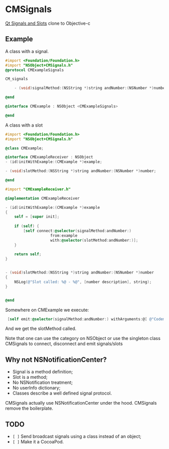 CMSignals
=========

[Qt Signals and Slots](http://en.wikipedia.org/wiki/Signals_and_slotshttp://en.wikipedia.org/wiki/Signals_and_slots) clone to Objective-c


Example
---------------------------

A class with a signal.

```objective-c
#import <Foundation/Foundation.h>
#import "NSObject+CMSignals.h"
@protocol CMExampleSignals

CM_signals

    - (void)signalMethod:(NSString *)string andNumber:(NSNumber *)number;

@end

@interface CMExample : NSObject <CMExampleSignals>

@end
```

A class with a slot

```objective-c
#import <Foundation/Foundation.h>
#import "NSObject+CMSignals.h"

@class CMExample;

@interface CMExampleReceiver : NSObject
- (id)initWithExample:(CMExample *)example;

- (void)slotMethod:(NSString *)string andNumber:(NSNumber *)number;

@end
```

```objective-c
#import "CMExampleReceiver.h"

@implementation CMExampleReceiver

- (id)initWithExample:(CMExample *)example
{
    self = [super init];
    
    if (self) {
        [self connect:@selector(signalMethod:andNumber:)
                    from:example
                    with:@selector(slotMethod:andNumber:)];
    }
    
    return self;
}


- (void)slotMethod:(NSString *)string andNumber:(NSNumber *)number
{
    NSLog(@"Slot called: %@ - %@", [number description], string);
}


@end
```

Somewhere on CMExample we execute:
```objective-c
 [self emit:@selector(signalMethod:andNumber:) withArguments:@[ @"Codeminer", [NSNumber numberWithInt:42]]];
```

And we get the slotMethod called.

Note that one can use the category on NSObject or use the singleton class CMSignals to connect, disconnect and emit signals/slots

Why not NSNotificationCenter?
-----------------------------

* Signal is a method definition;
* Slot is a method;
* No NSNotification treatment;
* No userInfo dictionary;
* Classes describe a well defined signal protocol.


CMSignals actually use NSNotificationCenter under the hood. CMSignals remove the boilerplate.

TODO
----

* `[ ]` Send broadcast signals using a class instead of an object;
* `[ ]` Make it a CocoaPod.
